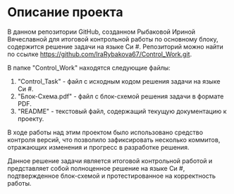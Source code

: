 
# Описание проекта

В данном репозитории GitHub, созданном Рыбаковой Ириной Вячеславной для итоговой контрольной работы по основному блоку, содержится решение задачи на языке Си #. Репозиторий можно найти по ссылке https://github.com/IraRybakova67/Control_Work.git.

В папке "Control_Work" находятся следующие файлы:

1. "Control_Task" - файл с исходным кодом решения задачи на языке Си #.
2. "Блок-Схема.pdf" - файл с блок-схемой решения задачи в формате PDF.
3. "README" - текстовый файл, содержащий текущую документацию к проекту.

В ходе работы над этим проектом было использовано средство контроля версий, что позволило зафиксировать несколько коммитов, отражающих изменения и прогресс в разработке решения.

Данное решение задачи является итоговой контрольной работой и представляет собой полноценное решение на языке Си #, подтвержденное блок-схемой и протестированное на корректность работы.